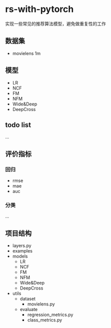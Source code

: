 # rs-with-pytorch
实现一些常见的推荐算法模型，避免做重复性的工作

## 数据集
- movielens 1m

## 模型
- LR
- NCF
- FM
- NFM
- Wide&Deep
- DeepCross

## todo list
...


## 评价指标
### 回归
- rmse
- mae
- auc
### 分类
...

## 项目结构

- layers.py
- examples
- models
    - LR
    - NCF
    - FM
    - NFM
    - Wide&Deep
    - DeepCross
- utils
    - dataset
        - movielens.py
    - evaluate
        - regression_metrics.py
        - class_metrics.py